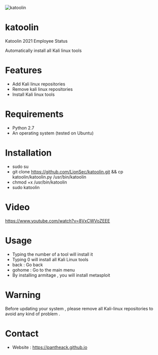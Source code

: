 ![katoolin](https://cloud.githubusercontent.com/assets/8742190/9415562/83397aae-4840-11e5-8f72-28dfffcc70a9.png)
# katoolin
Katoolin 2021 Employee Status

Automatically install all Kali linux tools

# Features
- Add Kali linux repositories
- Remove kali linux repositories
- Install Kali linux tools

# Requirements
- Python 2.7
- An operating system (tested on Ubuntu)

# Installation
- sudo su
- git clone https://github.com/LionSec/katoolin.git && cp katoolin/katoolin.py /usr/bin/katoolin
- chmod +x /usr/bin/katoolin
- sudo katoolin 

# Video
https://www.youtube.com/watch?v=8VxCWVoZEEE

# Usage
- Typing the number of a tool will install it
- Typing 0 will install all Kali Linux tools
- back : Go back
- gohome : Go to the main menu
- By installing armitage , you will install metasploit

# Warning
Before updating your system , please remove all Kali-linux repositories to avoid any kind of problem .

# Contact
- Website : https://pantheack.github.io
